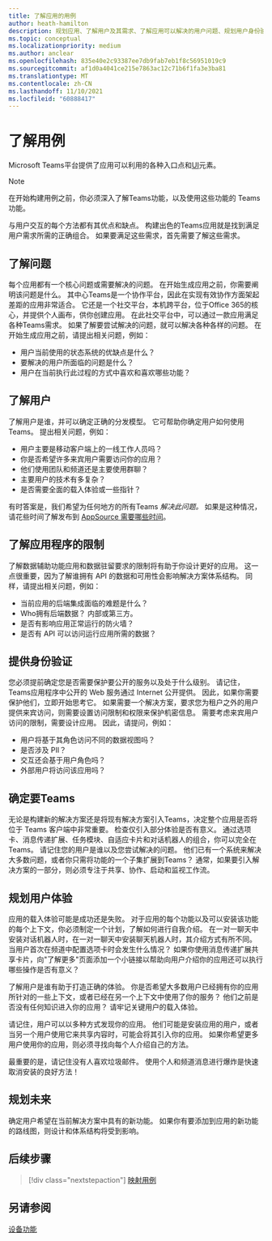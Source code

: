```yaml
---
title: 了解应用的用例
author: heath-hamilton
description: 规划应用、了解用户及其需求、了解应用可以解决的用户问题、规划用户身份验证及其载入体验
ms.topic: conceptual
ms.localizationpriority: medium
ms.author: anclear
ms.openlocfilehash: 835e40e2c93387ee7db9fab7eb1f8c56951019c9
ms.sourcegitcommit: af1d0a4041ce215e7863ac12c71b6f1fa3e3ba81
ms.translationtype: MT
ms.contentlocale: zh-CN
ms.lasthandoff: 11/10/2021
ms.locfileid: "60888417"
---
```

# <a name="understand-your-use-cases"></a>了解用例

Microsoft Teams平台提供了应用可以利用的各种入口点和[UI](../../concepts/extensibility-points.md)元素。
> [!NOTE]
> 在开始构建用例之前，你必须深入了解Teams功能，以及使用这些功能的 Teams功能。

与用户交互的每个方法都有其优点和缺点。 构建出色的Teams应用就是找到满足用户需求所需的正确组合。 如果要满足这些需求，首先需要了解这些需求。

## <a name="understand-the-problem"></a>了解问题

每个应用都有一个核心问题或需要解决的问题。 在开始生成应用之前，你需要阐明该问题是什么。 其中心Teams是一个协作平台，因此在实现有效协作方面架起差距的应用非常适合。 它还是一个社交平台，本机跨平台，位于Office 365的核心，并提供个人画布，供你创建应用。 在此社交平台中，可以通过一款应用满足各种Teams需求。 如果了解要尝试解决的问题，就可以解决各种各样的问题。 在开始生成应用之前，请提出相关问题，例如：

* 用户当前使用的状态系统的优缺点是什么？
* 要解决的用户所面临的问题是什么？
* 用户在当前执行此过程的方式中喜欢和喜欢哪些功能？

## <a name="understand-your-user"></a>了解用户

了解用户是谁，并可以确定正确的分发模型。 它可帮助你确定用户如何使用Teams。 提出相关问题，例如：

* 用户主要是移动客户端上的一线工作人员吗？
* 你是否希望许多来宾用户需要访问你的应用？
* 他们使用团队和频道还是主要使用群聊？
* 主要用户的技术有多复杂？
* 是否需要全面的载入体验或一些指针？

有时答案是，我们希望为任何地方的所有Teams *解决此问题。* 如果是这种情况，请花些时间了解发布到 [AppSource 需要哪些时间](~/concepts/deploy-and-publish/appsource/prepare/submission-checklist.md)。

## <a name="understand-the-limitations-of-the-app"></a>了解应用程序的限制

了解数据辅助功能应用和数据驻留要求的限制将有助于你设计更好的应用。 这一点很重要，因为了解谁拥有 API 的数据和可用性会影响解决方案体系结构。 同样，请提出相关问题，例如：

* 当前应用的后端集成面临的难题是什么？
* Who拥有后端数据？ 内部或第三方。
* 是否有影响应用正常运行的防火墙？
* 是否有 API 可以访问运行应用所需的数据？ 

## <a name="provide-authentication"></a>提供身份验证

您必须提前确定您是否需要保护要公开的服务以及处于什么级别。 请记住，Teams应用程序中公开的 Web 服务通过 Internet 公开提供。 因此，如果你需要保护他们，立即开始思考它。 如果需要一个解决方案，要求您为租户之外的用户提供来宾访问，则需要设置访问限制和权限来保护机密信息。 需要考虑来宾用户访问的限制，需要设计应用。 因此，请提问，例如： 

* 用户将基于其角色访问不同的数据视图吗？
* 是否涉及 PII？
* 交互还会基于用户角色吗？
* 外部用户将访问该应用吗？

## <a name="decide-what-goes-in-teams"></a>确定要Teams

无论是构建新的解决方案还是将现有解决方案引入Teams，决定整个应用是否将位于 Teams 客户端中非常重要。 检查仅引入部分体验是否有意义。 通过选项卡、消息传递扩展、任务模块、自适应卡片和对话机器人的组合，你可以完全在 Teams。
请记住您的用户是谁以及您尝试解决的问题。 他们已有一个系统来解决大多数问题，或者你只需将功能的一个子集扩展到Teams？ 通常，如果要引入解决方案的一部分，则必须专注于共享、协作、启动和监视工作流。

## <a name="plan-the-onboarding-experience"></a>规划用户体验

应用的载入体验可能是成功还是失败。 对于应用的每个功能以及可以安装该功能的每个上下文，你必须制定一个计划，了解如何进行自我介绍。 在一对一聊天中安装对话机器人时，在一对一聊天中安装聊天机器人时，其介绍方式有所不同。 当用户首次在频道中配置选项卡时会发生什么情况？ 如果你使用消息传递扩展共享卡片，向"了解更多"页面添加一个小链接以帮助向用户介绍你的应用还可以执行哪些操作是否有意义？

了解用户是谁有助于打造正确的体验。 你是否希望大多数用户已经拥有你的应用所针对的一些上下文，或者已经在另一个上下文中使用了你的服务？ 他们之前是否没有任何知识进入你的应用？ 请牢记关键用户的载入体验。

请记住，用户可以以多种方式发现你的应用。 他们可能是安装应用的用户，或者当另一个用户使用它来共享内容时，可能会将其引入你的应用。 如果你希望更多用户使用你的应用，则必须寻找向每个人介绍自己的方法。

最重要的是，请记住没有人喜欢垃圾邮件。 使用个人和频道消息进行爆炸是快速取消安装的良好方法！

## <a name="plan-for-the-future"></a>规划未来

确定用户希望在当前解决方案中具有的新功能。 如果你有要添加到应用的新功能的路线图，则设计和体系结构将受到影响。

## <a name="next-step"></a>后续步骤

> [!div class="nextstepaction"]
> [映射用例](../../concepts/design/map-use-cases.md)

## <a name="see-also"></a>另请参阅

[设备功能](~/concepts/device-capabilities/device-capabilities-overview.md)
